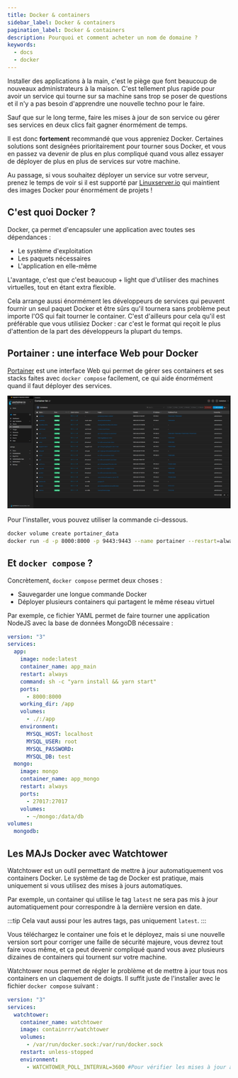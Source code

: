 ```yaml
---
title: Docker & containers
sidebar_label: Docker & containers
pagination_label: Docker & containers
description: Pourquoi et comment acheter un nom de domaine ?
keywords:
  - docs
  - docker
---
```


Installer des applications à la main, c'est le piège que font beaucoup de nouveaux administrateurs à la maison. C'est tellement plus rapide pour avoir un service qui tourne sur sa machine sans trop se poser de questions et il n'y a pas besoin d'apprendre une nouvelle techno pour le faire.

Sauf que sur le long terme, faire les mises à jour de son service ou gérer ses services en deux clics fait gagner énormément de temps.

Il est donc **fortement** recommandé que vous appreniez Docker. Certaines solutions sont designées prioritairement pour tourner sous Docker, et vous en passez va devenir de plus en plus compliqué quand vous allez essayer de déployer de plus en plus de services sur votre machine.

Au passage, si vous souhaitez déployer un service sur votre serveur, prenez le temps de voir si il est supporté par [Linuxserver.io](https://fleet.linuxserver.io/) qui maintient des images Docker pour énormément de projets !

## C'est quoi Docker ?

Docker, ça permet d'encapsuler une application avec toutes ses dépendances :

- Le système d'exploitation
- Les paquets nécessaires
- L'application en elle-même

L'avantage, c'est que c'est beaucoup + light que d'utiliser des machines virtuelles, tout en étant extra flexible.

Cela arrange aussi énormément les développeurs de services qui peuvent fournir un seul paquet Docker et être sûrs qu'il tournera sans problème peut importe l'OS qui fait tourner le container. C'est d'ailleurs pour cela qu'il est préférable que vous utilisiez Docker : car c'est le format qui reçoit le plus d'attention de la part des développeurs la plupart du temps.

## Portainer : une interface Web pour Docker

[Portainer](https://www.portainer.io/) est une interface Web qui permet de gérer ses containers et ses stacks faites avec `docker compose` facilement, ce qui aide énormément quand il faut déployer des services.

![L'interface Web de Portainer](images/portainer.png)

Pour l'installer, vous pouvez utiliser la commande ci-dessous.

```bash
docker volume create portainer_data
docker run -d -p 8000:8000 -p 9443:9443 --name portainer --restart=always -v /var/run/docker.sock:/var/run/docker.sock -v portainer_data:/data portainer/portainer-ce:latest
```

## Et `docker compose` ?

Concrètement, `docker compose` permet deux choses :

- Sauvegarder une longue commande Docker
- Déployer plusieurs containers qui partagent le même réseau virtuel

Par exemple, ce fichier YAML permet de faire tourner une application NodeJS avec la base de données MongoDB nécessaire :

```yaml
version: "3"
services:
  app:
    image: node:latest
    container_name: app_main
    restart: always
    command: sh -c "yarn install && yarn start"
    ports:
      - 8000:8000
    working_dir: /app
    volumes:
      - ./:/app
    environment:
      MYSQL_HOST: localhost
      MYSQL_USER: root
      MYSQL_PASSWORD:
      MYSQL_DB: test
  mongo:
    image: mongo
    container_name: app_mongo
    restart: always
    ports:
      - 27017:27017
    volumes:
      - ~/mongo:/data/db
volumes:
  mongodb:
```

## Les MAJs Docker avec Watchtower

Watchtower est un outil permettant de mettre à jour automatiquement vos containers Docker. Le système de tag de Docker est pratique, mais uniquement si vous utilisez des mises à jours automatiques.

Par exemple, un container qui utilise le tag `latest` ne sera pas mis à jour automatiquement pour correspondre à la dernière version en date.

:::tip
Cela vaut aussi pour les autres tags, pas uniquement `latest`.
:::

Vous téléchargez le container une fois et le déployez, mais si une nouvelle version sort pour corriger une faille de sécurité majeure, vous devrez tout faire vous même, et ça peut devenir compliqué quand vous avez plusieurs dizaines de containers qui tournent sur votre machine.

Watchtower nous permet de régler le problème et de mettre à jour tous nos containers en un claquement de doigts. Il suffit juste de l'installer avec le fichier `docker compose` suivant :

```yaml
version: "3"
services:
  watchtower:
    container_name: watchtower
    image: containrrr/watchtower
    volumes:
      - /var/run/docker.sock:/var/run/docker.sock
    restart: unless-stopped
    environment:
      - WATCHTOWER_POLL_INTERVAL=3600 #Pour vérifier les mises à jour à toutes les heures
```
